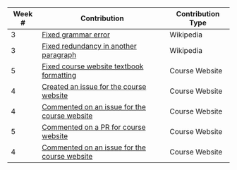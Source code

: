 | Week #  | Contribution        | Contribution Type  |
| ------- | ------------------- | ------------------ |
| 3       | [Fixed grammar error](https://en.wikipedia.org/w/index.php?title=John_Parascandola&diff=prev&oldid=824518823)     |  Wikipedia       |
| 3       | [Fixed redundancy in another paragraph](https://en.wikipedia.org/w/index.php?title=John_Parascandola&diff=prev&oldid=825153750)   | Wikipedia |
| 5       | [Fixed course website textbook formatting](https://github.com/joannakl/cs480_s18/pull/69)   |  Course Website   |
| 4       | [Created an issue for the course website](https://github.com/joannakl/cs480_s18/issues/22)   | Course Website |
| 4       | [Commented on an issue for the course website](https://github.com/joannakl/cs480_s18/issues/14)   | Course Website |
| 5       | [Commented on a PR for course website](https://github.com/joannakl/cs480_s18/pull/78)   | Course Website |
| 4       | [Commented on an issue for the course website](https://github.com/joannakl/cs480_s18/issues/32)   | Course Website |